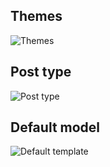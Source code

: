 ## Themes
![Themes](https://www.zupimages.net/up/19/13/2thu.jpg)

## Post type
![Post type](https://www.zupimages.net/up/19/13/8ceb.jpg)

## Default model
![Default template](https://www.zupimages.net/up/19/13/2r2o.jpg)
